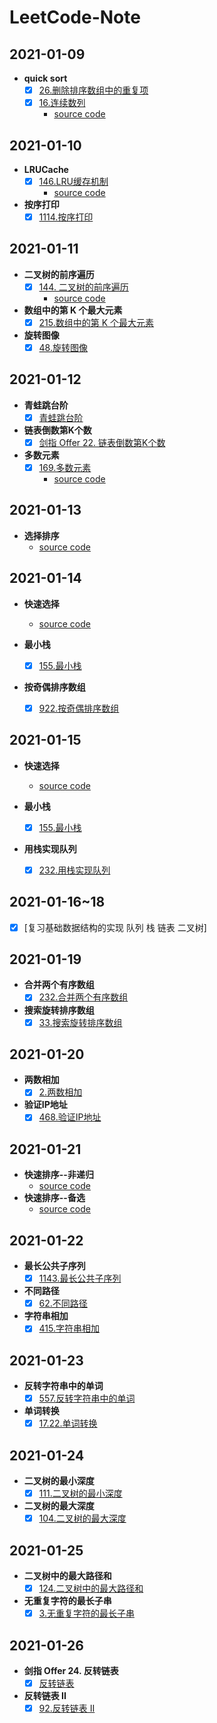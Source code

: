 # LeetCode-Note

## 2021-01-09
- **quick sort**
   - [x] [26.删除排序数组中的重复项](https://leetcode-cn.com/problems/remove-duplicates-from-sorted-array/)
   - [x] [16.连续数列](https://leetcode-cn.com/problems/contiguous-sequence-lcci/submissions/)
     - [source code](2021-01-09/quick_sort.py)

## 2021-01-10
- **LRUCache**
   - [x] [146.LRU缓存机制](https://leetcode-cn.com/problems/lru-cache-lcci/submissions/)
     - [source code](2021-01-10/LRUCache.py)

- **按序打印**
   - [x] [1114.按序打印](https://leetcode-cn.com/problems/print-in-order/submissions/)

## 2021-01-11
- **二叉树的前序遍历**
   - [x] [144. 二叉树的前序遍历](https://leetcode-cn.com/problems/binary-tree-preorder-traversal/)
     - [source code](2021-01-11/preorder.py)

- **数组中的第 K 个最大元素**
   - [x] [215.数组中的第 K 个最大元素](https://leetcode-cn.com/problems/kth-largest-element-in-an-array/)

- **旋转图像**
   - [x] [48.旋转图像](https://leetcode-cn.com/problems/rotate-image/submissions/)

## 2021-01-12
- **青蛙跳台阶**
   - [x] [青蛙跳台阶](https://leetcode-cn.com/problems/qing-wa-tiao-tai-jie-wen-ti-lcof/)

- **链表倒数第K个数**
   - [x] [剑指 Offer 22. 链表倒数第K个数](https://leetcode-cn.com/problems/lian-biao-zhong-dao-shu-di-kge-jie-dian-lcof/submissions/)

- **多数元素**
   - [x] [169.多数元素](https://leetcode-cn.com/problems/majority-element/solution/duo-shu-yuan-su-by-leetcode-solution/)
      - [source code](2021-01-12/moore.py)

## 2021-01-13
- **选择排序**
   - [source code](2021-01-13/selectionSort.py)    

## 2021-01-14
- **快速选择**
   - [source code](2021-01-14/quickSelect.py)

- **最小栈**
   - [x] [155.最小栈](https://leetcode-cn.com/problems/min-stack/)

- **按奇偶排序数组**
   - [x] [922.按奇偶排序数组](https://leetcode-cn.com/problems/sort-array-by-parity-ii/)  

## 2021-01-15
- **快速选择**
   - [source code](2021-01-14/quickSelect.py)

- **最小栈**
   - [x] [155.最小栈](https://leetcode-cn.com/problems/min-stack/)

- **用栈实现队列**
   - [x] [232.用栈实现队列](https://leetcode-cn.com/problems/implement-queue-using-stacks/)  

## 2021-01-16~18
   - [x] [复习基础数据结构的实现 队列 栈 链表 二叉树]

## 2021-01-19
- **合并两个有序数组**
   - [x] [232.合并两个有序数组](https://leetcode-cn.com/problems/merge-sorted-array/submissions/)  
- **搜索旋转排序数组**
   - [x] [33.搜索旋转排序数组](https://leetcode-cn.com/problems/search-in-rotated-sorted-array/)  

## 2021-01-20
- **两数相加**
   - [x] [2.两数相加](https://leetcode-cn.com/problems/add-two-numbers/)  
- **验证IP地址**
   - [x] [468.验证IP地址](https://leetcode-cn.com/problems/validate-ip-address/)  

## 2021-01-21
- **快速排序--非递归**
   - [source code](2021-01-21/quickSort-stack.py)
- **快速排序--备选**
   - [source code](2021-01-21/quickSort-moreSpace.py)

## 2021-01-22
- **最长公共子序列**
   - [x] [1143.最长公共子序列](https://leetcode-cn.com/problems/longest-common-subsequence/)  
- **不同路径**
   - [x] [62.不同路径](https://leetcode-cn.com/problems/unique-paths/)
- **字符串相加**
   - [x] [415.字符串相加](https://leetcode-cn.com/problems/add-strings/)
  
## 2021-01-23
- **反转字符串中的单词**
   - [x] [557.反转字符串中的单词](https://leetcode-cn.com/problems/reverse-words-in-a-string-iii/)  
- **单词转换**
   - [x] [17.22.单词转换](https://leetcode-cn.com/problems/word-transformer-lcci/)

## 2021-01-24
- **二叉树的最小深度**
   - [x] [111.二叉树的最小深度](https://leetcode-cn.com/problems/minimum-depth-of-binary-tree/)
- **二叉树的最大深度**
   - [x] [104.二叉树的最大深度](https://leetcode-cn.com/problems/maximum-depth-of-binary-tree/)

## 2021-01-25
- **二叉树中的最大路径和**
   - [x] [124.二叉树中的最大路径和](https://leetcode-cn.com/problems/binary-tree-maximum-path-sum/)
- **无重复字符的最长子串**
   - [x] [3.无重复字符的最长子串](https://leetcode-cn.com/problems/longest-substring-without-repeating-characters/)

## 2021-01-26
- **剑指 Offer 24. 反转链表**
   - [x] [反转链表](https://leetcode-cn.com/problems/fan-zhuan-lian-biao-lcof/)
- **反转链表 II**
   - [x] [92.反转链表 II](https://leetcode-cn.com/problems/reverse-linked-list-ii/)